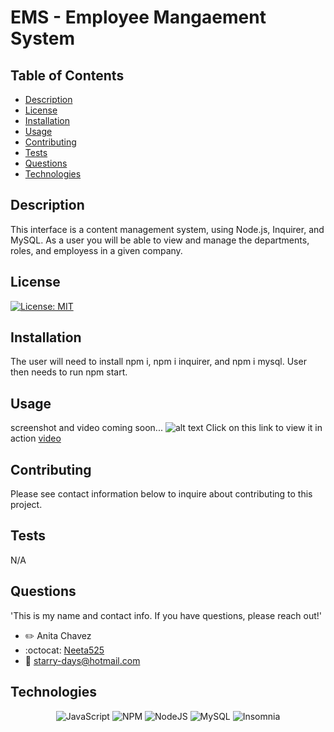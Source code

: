 # EMS - Employee Mangaement System


## Table of Contents
- [Description](#description)
- [License](#license)
- [Installation](#installation)
- [Usage](#usage)
- [Contributing](#contributing)
- [Tests](#test)
- [Questions](#questions)
- [Technologies](#technologies)

## Description
This interface is a content management system, using Node.js, Inquirer, and MySQL. As a user you will be able to view and manage the departments, roles, and employess in a given company. 

## License
[![License: MIT](https://img.shields.io/badge/License-MIT-yellow.svg)](https://opensource.org/licenses/MIT)


## Installation
The user will need to install npm i, npm i inquirer, and npm i mysql. User then needs to run npm start.

## Usage
screenshot and video coming soon...
![alt text](...)
Click on this link to view it in action
[video](...)

## Contributing
Please see contact information below to inquire about contributing to this project.

## Tests
N/A

## Questions
'This is my name and contact info. If you have questions, please reach out!'
- :pencil2: Anita Chavez 
- :octocat: [Neeta525](https://github.com/Neeta525)
- :email: starry-days@hotmail.com

## Technologies

<div align="center">

![JavaScript](https://img.shields.io/badge/javascript-%23323330.svg?style=for-the-badge&logo=javascript&logoColor=%23F7DF1E)
![NPM](https://img.shields.io/badge/NPM-%23000000.svg?style=for-the-badge&logo=npm&logoColor=white)
![NodeJS](https://img.shields.io/badge/node.js-6DA55F?style=for-the-badge&logo=node.js&logoColor=white)
![MySQL](https://img.shields.io/badge/mysql-%2300f.svg?style=for-the-badge&logo=mysql&logoColor=white)
![Insomnia](https://img.shields.io/badge/Insomnia-black?style=for-the-badge&logo=insomnia&logoColor=5849BE)

</div>